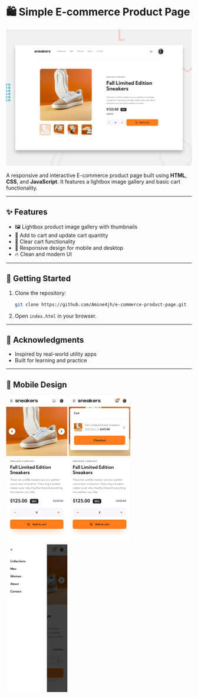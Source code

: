 # 🛍️ Simple E-commerce Product Page

![Desktop Preview](design/desktop-preview.jpg)

A responsive and interactive E-commerce product page built using **HTML**, **CSS**, and **JavaScript**. It features a lightbox image gallery and basic cart functionality.

---

## ✨ Features

- 🖼️ Lightbox product image gallery with thumbnails  
- 🛒 Add to cart and update cart quantity  
- 🧹 Clear cart functionality  
- 📱 Responsive design for mobile and desktop  
- 🔥 Clean and modern UI  

---

## 🚀 Getting Started

1. Clone the repository:
   ```bash
   git clone https://github.com/Amine4jh/e-commerce-product-page.git
   ```
2. Open `index.html` in your browser.

---

## 🙌 Acknowledgments

- Inspired by real-world utility apps  
- Built for learning and practice

---

## 📱 Mobile Design

<img src="design/mobile-design.jpg" alt="Mobile Design" style="width:33%;">
<img src="design/mobile-design-basket-filled.jpg" alt="Mobile Cart Design" style="width:33%;">
<img src="design/mobile-menu.jpg" alt="Mobile Menu Design" style="width:33%;">
